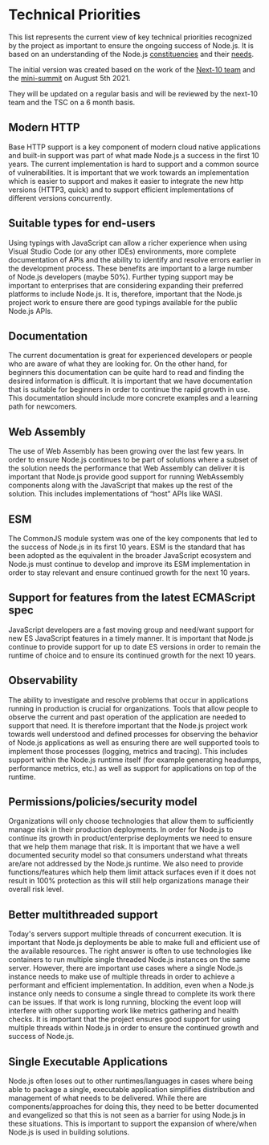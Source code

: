 # Technical Priorities

This list represents the current view of key technical priorities recognized
by the project as important to ensure the ongoing success of Node.js.
It is based on an understanding of the Node.js
[constituencies](https://github.com/nodejs/next-10/blob/main/CONSTITUENCIES.md)
and their [needs](https://github.com/nodejs/next-10/blob/main/CONSTITUENCY-NEEDS.md).

The initial version was created based on the work of the
[Next-10 team](https://github.com/nodejs/next-10) and the
[mini-summit](https://github.com/nodejs/next-10/issues/76)
on August 5th 2021.

They will be updated on a regular basis and will be reviewed by the next-10 team
and the TSC on a 6 month basis.

## Modern HTTP

Base HTTP support is a key component of modern cloud native applications
and built-in support was part of what made Node.js a success in the first
10 years. The current implementation is hard to support and a common
source of vulnerabilities. It is important that we work towards an
implementation which is easier to support and makes it easier to integrate
the new http versions (HTTP3, quick) and to support efficient
implementations of different versions concurrently.

## Suitable types for end-users

Using typings with JavaScript can allow a richer experience when using Visual
Studio Code (or any other IDEs) environments, more complete documentation of APIs and
the ability to identify and resolve errors earlier in the development process.
These benefits are important to a large number of Node.js
developers (maybe 50%).  Further typing support may be important
to enterprises that are considering expanding their preferred platforms to
include Node.js. It is, therefore, important that the Node.js project work
to ensure there are good typings available for the public Node.js APIs.

## Documentation

The current documentation is great for experienced developers or people
who are aware of what they are looking for. On the other hand, for
beginners this documentation can be quite hard to read and finding the
desired information is difficult. It is important that we have documentation
that is suitable for beginners in order to continue the rapid growth in use.
This documentation should include more concrete examples and a learning
path for newcomers.

## Web Assembly

The use of Web Assembly has been growing over the last few years.
In order to ensure Node.js continues to be part of solutions where a
subset of the solution needs the performance that Web Assembly can
deliver it is important that Node.js provide good support for running
WebAssembly components along with the JavaScript that makes up the rest
of the solution. This includes implementations of “host” APIs like WASI.

## ESM

The CommonJS module system was one of the key components that led to the success
of Node.js in its first 10 years. ESM is the standard that has been adopted as
the equivalent in the broader JavaScript ecosystem and Node.js must continue to
develop and improve its ESM implementation in order to stay relevant and ensure
continued growth for the next 10 years.

## Support for features from the latest ECMAScript spec

JavaScript developers are a fast moving group and need/want support for new ES
JavaScript features in a timely manner. It is important that Node.js continue
to provide support for up to date ES versions in order to remain the runtime
of choice and to ensure its continued growth for the next 10 years.

## Observability

The ability to investigate and resolve problems that occur in applications
running in production is crucial for organizations. Tools that allow
people to observe the current and past operation of the application are
needed to support that need. It is therefore important that the Node.js
project work towards well understood and defined processes for observing
the behavior of Node.js applications as well as ensuring there are well
supported tools to implement those processes (logging, metrics and tracing).
This includes support within the Node.js runtime itself (for example
generating headumps, performance metrics, etc.) as well as support for
applications on top of the runtime.

## Permissions/policies/security model

Organizations will only choose technologies that allow them to sufficiently
manage risk in their production deployments. In order for Node.js to
continue its growth in product/enterprise deployments we need to ensure
that we help them manage that risk. It is important that we have a well
documented security model so that consumers understand what threats are/are
not addressed by the Node.js runtime. We also need to provide
functions/features which help them limit attack surfaces even if it does
not result in 100% protection as this will still help organizations
manage their overall risk level.

## Better multithreaded support

Today's servers support multiple threads of concurrent execution.
It is important that Node.js deployments be able to make full and efficient
use of the available resources. The right answer is often to use
technologies like containers to run multiple single threaded Node.js
instances on the same server. However, there are important use cases
where a single Node.js instance needs to make use of multiple threads
in order to achieve a performant and efficient implementation. In addition,
even when a Node.js instance only needs to consume a single thread to
complete its work there can be issues. If that work is long running,
blocking the event loop will interfere with other supporting work like
metrics gathering and health checks. It is important that the project
ensures good support for using multiple threads within Node.js
in order to ensure the continued growth and success of Node.js.

## Single Executable Applications

Node.js often loses out to other runtimes/languages in cases where
being able to package a single, executable application simplifies
distribution and management of what needs to be delivered. While there are
components/approaches for doing this, they need to be better
documented and evangelized so that this is not seen as a barrier
for using Node.js in these situations. This is important to support
the expansion of where/when Node.js is used in building solutions.
